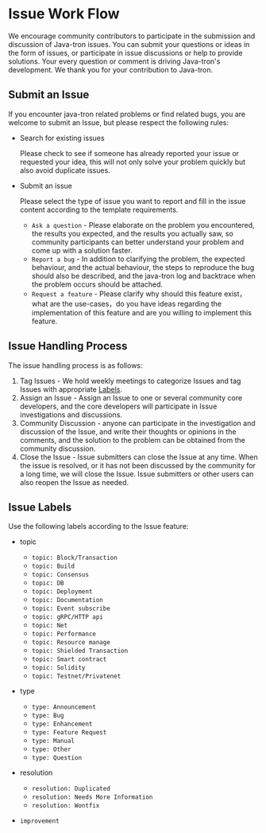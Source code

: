 # Issue Work Flow
We encourage community contributors to participate in the submission and discussion of Java-tron issues. You can submit your questions or ideas in the form of issues, or participate in issue discussions or help to provide solutions. Your every question or comment is driving Java-tron's development. We thank you for your contribution to Java-tron.


## Submit an Issue
If you encounter java-tron related problems or find related bugs, you are welcome to submit an Issue, but please respect the following rules:

* Search for existing issues

    Please check to see if someone has already reported your issue or requested your idea, this will not only solve your problem quickly but also avoid duplicate issues.
    
* Submit an issue

    Please select the type of issue you want to report and fill in the issue content according to the template requirements.
    
    * `Ask a question` - Please elaborate on the problem you encountered, the results you expected, and the results you actually saw, so community participants can better understand your problem and come up with a solution faster.
    * `Report a bug` - In addition to clarifying the problem, the expected behaviour, and the actual behaviour, the steps to reproduce the bug should also be described, and the java-tron log and backtrace when the problem occurs should be attached.
    * `Request a feature` - Please clarify why should this feature exist，what are the use-cases，do you have ideas regarding the implementation of this feature and are you willing to implement this feature.



## Issue Handling Process
The issue handling process is as follows:

1. Tag Issues - We hold weekly meetings to categorize Issues and tag Issues with appropriate [Labels](#issue-labels).
2. Assign an Issue - Assign an Issue to one or several community core developers, and the core developers will participate in Issue investigations and discussions.
3. Community Discussion - anyone can participate in the investigation and discussion of the Issue, and write their thoughts or opinions in the comments, and the solution to the problem can be obtained from the community discussion.
4. Close the Issue - Issue submitters can close the Issue at any time. When the issue is resolved, or it has not been discussed by the community for a long time, we will close the Issue. Issue submitters or other users can also reopen the Issue as needed.

    
## Issue Labels 
Use the following labels according to the Issue feature:

* topic
    * `topic: Block/Transaction`
    * `topic: Build`
    * `topic: Consensus`
    * `topic: DB`
    * `topic: Deployment`
    * `topic: Documentation`
    * `topic: Event subscribe`
    * `topic: gRPC/HTTP api`
    * `topic: Net`
    * `topic: Performance`
    * `topic: Resource manage`
    * `topic: Shielded Transaction`
    * `topic: Smart contract`
    * `topic: Solidity`
    * `topic: Testnet/Privatenet`
* type
    * `type: Announcement`
    * `type: Bug`
    * `type: Enhancement`
    * `type: Feature Request`
    * `type: Manual`
    * `type: Other`
    * `type: Question`

* resolution
    * `resolution: Duplicated`
    * `resolution: Needs More Information`
    * `resolution: Wontfix`
* `improvement`



